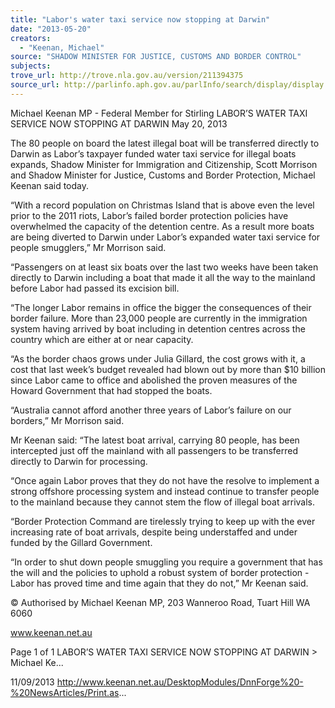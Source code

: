 ```yaml
---
title: "Labor's water taxi service now stopping at Darwin"
date: "2013-05-20"
creators:
  - "Keenan, Michael"
source: "SHADOW MINISTER FOR JUSTICE, CUSTOMS AND BORDER CONTROL"
subjects:
trove_url: http://trove.nla.gov.au/version/211394375
source_url: http://parlinfo.aph.gov.au/parlInfo/search/display/display.w3p;query=Id%3A%22media/pressrel/2719404%22
---
```


 Michael Keenan MP - Federal Member for  Stirling LABOR’S WATER TAXI SERVICE NOW  STOPPING AT DARWIN May 20, 2013

 The 80 people on board the latest illegal boat will be transferred directly to Darwin as Labor’s taxpayer funded water taxi  service for illegal boats expands, Shadow Minister for Immigration and Citizenship, Scott Morrison and Shadow Minister for Justice, Customs and Border Protection, Michael Keenan said today.

 “With a record population on Christmas Island that is above even the level prior to the 2011 riots, Labor’s failed border  protection policies have overwhelmed the capacity of the detention centre. As a result more boats are being diverted to Darwin under Labor’s expanded water taxi service for people smugglers,” Mr Morrison said.

 “Passengers on at least six boats over the last two weeks have been taken directly to Darwin including a boat that made it all the way to the mainland before Labor had passed its excision bill. 

 “The  longer  Labor  remains  in  office  the  bigger  the  consequences  of  their  border  failure.  More  than  23,000  people  are currently  in  the  immigration  system  having  arrived  by  boat  including  in  detention  centres  across  the  country  which  are either at or near capacity.

 “As the border chaos grows under Julia Gillard, the cost grows with it, a cost that last week’s budget revealed had blown  out by more than $10 billion since Labor came to office and abolished the proven measures of the Howard Government that had stopped the boats.

 “Australia cannot afford another three years of Labor’s failure on our borders,” Mr Morrison said.

 Mr  Keenan  said:  “The  latest  boat  arrival,  carrying  80  people,  has  been  intercepted  just  off  the  mainland  with  all passengers to be transferred directly to Darwin for processing.

 “Once  again  Labor  proves  that  they  do  not  have  the  resolve  to  implement  a  strong  offshore  processing  system  and instead continue to transfer people to the mainland because they cannot stem the flow of illegal boat arrivals.

 “Border Protection Command are tirelessly trying to keep up with the ever increasing rate of boat arrivals, despite being understaffed and under funded by the Gillard Government.

 “In order to shut down people smuggling you require a government that has the will and the policies to uphold a robust system of border protection - Labor has proved time and time again that they do not,” Mr Keenan said.

 © Authorised by Michael Keenan MP, 203 Wanneroo Road, Tuart Hill WA 6060

 www.keenan.net.au

 Page 1 of 1 LABOR’S WATER TAXI SERVICE NOW STOPPING AT DARWIN > Michael Ke...

 11/09/2013 http://www.keenan.net.au/DesktopModules/DnnForge%20-%20NewsArticles/Print.as...

